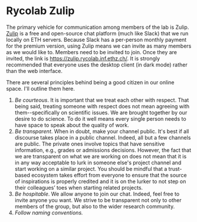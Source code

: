 # Rycolab Zulip
The primary vehicle for communication among members of the lab is Zulip. [Zulip](https://zulip.com/) is a free and open-source chat platform (much like Slack) that we run locally on ETH servers. Because Slack has a per-person monthly payment for the premium version, using Zulip means we can invite as many members as we would like to. Members need to be invited to join. Once they are invited, the link is https://zulip.rycolab.inf.ethz.ch/. It is strongly recommended that everyone uses the desktop client (in dark mode) rather than the web interface. 

There are several principles behind being a good citizen in our online space. I'll outline them here. 
1. *Be courteous*. It is important that we treat each other with respect. That being said, treating someone with respect does not mean agreeing with them--specifically on scientific issues. We are brought together by our desire to do science. To do it well means every single person needs to have space to speak about the quality of work.
2. *Be transparent*. When in doubt, make your channel public. It's best if all discourse takes place in a public channel. Indeed, all but a few channels are public. The private ones involve topics that have sensitive information, e.g., grades or admissions decisions. However, the fact that we are transparent on what we are working on does not mean that it is in any way acceptable to lurk in someone else's project channel and start working on a similar project. You should be mindful that a trust-based ecosystem takes effort from everyone to ensure that the source of inspirations is properly credited and it is on the lurker to not step on their colleagues’ toes when starting related projects. 
4. *Be hospitable*. We allow anyone to join our chat. Indeed, feel free to invite anyone you want. We strive to be transparent not only to other members of the group, but also to the wider research community. 
5. *Follow naming conventions.* 
